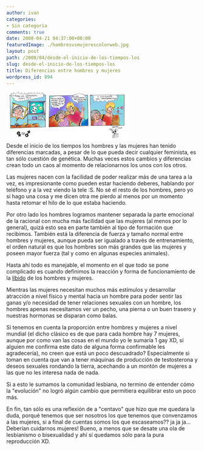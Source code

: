 ```yaml
---
author: ivan
categories:
- Sin categoría
comments: true
date: 2008-04-21 04:37:00+00:00
featuredImage: ./hombresvsmujerescolorweb.jpg
layout: post
path: /2008/04/desde-el-inicio-de-los-tiempos-los
slug: desde-el-inicio-de-los-tiempos-los
title: Diferencias entre hombres y mujeres
wordpress_id: 894
---
```


[![](./hombresvsmujerescolorweb.jpg)](http://3.bp.blogspot.com/_T2UWuNJg3dQ/SAvUNSp4UfI/AAAAAAAAAXE/pfLXHxjNyeI/s1600-h/hombresvsmujerescolorweb.jpg)  
Desde el inicio de los tiempos los hombres y las mujeres han tenido diferencias marcadas, a pesar de lo que pueda decir cualquier feminista, es tan sólo cuestión de genética. Muchas veces estos cambios y diferencias crean todo un caos al momento de relacionarnos los unos con los otros.

Las mujeres nacen con la facilidad de poder realizar más de una tarea a la vez, es impresionante como pueden estar haciendo deberes, hablando por teléfono y a la vez viendo la tele :S. No sé el resto de los hombres, pero yo si hago una cosa y me dicen otra me pierdo al menos por un momento hasta retomar el hilo de lo que estaba haciendo.

Por otro lado los hombres logramos mantener separada la parte emocional de la racional con mucha más facilidad que las mujeres (al menos por lo general), quizá esto sea en parte también al tipo de formación que recibimos. También está la diferencia de fuerza y tamaño normal entre hombres y mujeres, aunque pueda ser igualado a través de entrenamiento, el orden natural es que los hombres son más grandes que las mujeres y poseen mayor fuerza (tal y como en algunas especies animales).

Hasta ahí todo es manejable, el momento en el que todo se pone complicado es cuando definimos la reacción y forma de funcionamiento de la [líbido](http://es.wikipedia.org/wiki/Libido) de los hombres y mujeres.

Mientras las mujeres necesitan muchos más estímulos y desarrollar atracción a nivel físico y mental hacia un hombre para poder sentir las ganas y/o necesidad de tener relaciones sexuales con un hombre, los hombres apenas necesitamos ver un pecho, una pierna o un buen trasero y nuestras hormonas se disparan como balas.

Si tenemos en cuenta la proporción entre hombres y mujeres a nivel mundial (el dicho clásico es de que para cada hombre hay 7 mujeres, aunque por como van las cosas en el mundo yo le sumaría 1 gay XD, si alguien me confirma este dato de alguna forma confirmable les agradecería), no creen que está un poco descuadrado? Especialmente si toman en cuenta que van a tener máquinas de producción de testosterona y deseos sexuales rondando la tierra, acechando a un montón de mujeres a las que no les interesa nada de nada.

Si a esto le sumamos la comunidad lesbiana, no termino de entender cómo la "evolución" no logró algún cambio que permitiera equilibrar esto un poco más.

En fin, tan sólo es una reflexión de a "centavo" que hizo que me quedara la duda, porqué tenemos que ser nosotros los que tenemos que convenzamos a las mujeres, si a final de cuentas somos los que escaseamos?? ja ja ja... Deberían cuidarnos mujeres! Bueno, a menos que se desate una ola de lesbianismo o bisexualidad y ahí sí quedamos sólo para la pura reproducción XD.